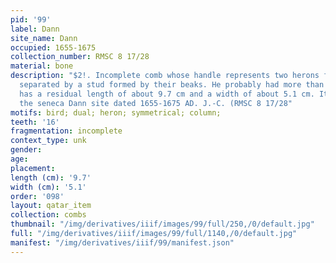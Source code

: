 ```yaml
---
pid: '99'
label: Dann
site_name: Dann
occupied: 1655-1675
collection_number: RMSC 8 17/28
material: bone
description: "$2!. Incomplete comb whose handle represents two herons face to face
  separated by a stud formed by their beaks. He probably had more than 16 teeth. it
  has a residual length of about 9.7 cm and a width of about 5.1 cm. It comes from
  the seneca Dann site dated 1655-1675 AD. J.-C. (RMSC 8 17/28"
motifs: bird; dual; heron; symmetrical; column;
teeth: '16'
fragmentation: incomplete
context_type: unk
gender:
age:
placement:
length (cm): '9.7'
width (cm): '5.1'
order: '098'
layout: qatar_item
collection: combs
thumbnail: "/img/derivatives/iiif/images/99/full/250,/0/default.jpg"
full: "/img/derivatives/iiif/images/99/full/1140,/0/default.jpg"
manifest: "/img/derivatives/iiif/99/manifest.json"
---
```

